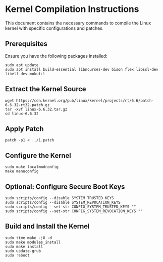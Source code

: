 </head>
<body>

<h1>Kernel Compilation Instructions</h1>

<p>This document contains the necessary commands to compile the Linux kernel with specific configurations and patches.</p>

<h2>Prerequisites</h2>
<p>Ensure you have the following packages installed:</p>
<pre><code>sudo apt update
sudo apt install build-essential libncurses-dev bison flex libssl-dev libelf-dev mokutil
</code></pre>

<h2>Extract the Kernel Source</h2>
<pre><code>wget https://cdn.kernel.org/pub/linux/kernel/projects/rt/6.6/patch-6.6.32-rt32.patch.gz
tar -xvf linux-6.6.32.tar.gz
cd linux-6.6.32
</code></pre>

<h2>Apply Patch</h2>
<pre><code>patch -p1 &lt; ../1.patch
</code></pre>

<h2>Configure the Kernel</h2>
<pre><code>sudo make localmodconfig
make menuconfig
</code></pre>

<h2>Optional: Configure Secure Boot Keys</h2>
<pre><code>sudo scripts/config --disable SYSTEM_TRUSTED_KEYS
sudo scripts/config --disable SYSTEM_REVOCATION_KEYS
sudo scripts/config --set-str CONFIG_SYSTEM_TRUSTED_KEYS ""
sudo scripts/config --set-str CONFIG_SYSTEM_REVOCATION_KEYS ""
</code></pre>

<h2>Build and Install the Kernel</h2>
<pre><code>sudo time make -j8 -d
sudo make modules_install
sudo make install
sudo update-grub
sudo reboot
</code></pre>

</body>
</html>
